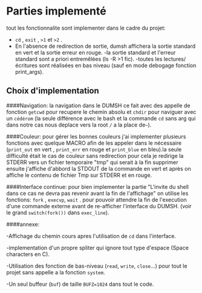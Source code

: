 # Parties implementé
tout les fonctionnalite sont implementer dans le cadre du projet:
- `cd` , `exit` , `>1` et `>2` .
- En l'absence de redirection de sortie, dumsh affichera la sortie standard en vert et la sortie erreur en rouge. 
-la sortie standard et l'erreur standard sont a priori entremêlées (ls -R >1 fic).
-toutes les lectures/écritures sont réalisées en bas niveau (sauf en mode debogage fonction print_args).

## Choix d'implementation

####Navigation:
la navigation dans le DUMSH ce fait avec des appelle de fonction `getcwd` pour recupere le chemin absolu et `chdir` pour naviguer avec un `cédérom` (la seule différence avec le bash et la commande `cd` sans arg qui dans notre cas nous deplace vers la root `/` a la place de`~`).

####Couleur:
pour gérer les bonnes couleurs j'ai implementer plusieurs fonctions avec quelque MACRO afin de les appeler dans le nécessaire (`print_out` en vert , `print_err` en rouge et `print_blue` en bleu).la seule difficulté était le cas de couleur sans redirection pour cela je redirige la STDERR vers un fichier temporaire "tmp" qui serait à la fin supprimer ensuite j'affiche d'abbord la STDOUT de la commande en vert et après on affiche le contenu de fichier Tmp sur STDERR et en rouge.

####Interface continue:
pour bien implementer la partie "L'invite du shell dans ce cas ne devra pas revenir avant la fin de l'affichage" on utilise les fonctions:
`fork` , `execvp`, `wait` .
pour pouvoir attendre la fin de l'execution d'une commande externe avant de re-afficher l'interface du DUMSH. (voir le grand `switch(fork())` dans `exec_line`).

####annexe:

-Affichage du chemin cours apres l'utilisation de `cd` dans l'interface.

-implementation d'un propre spliter qui ignore tout type d'espace (Space characters en C).

-Utilisation des fonction de bas-niveau (`read`, `write`, `close`...) pour tout le projet sans appelle a la fonction `system`.

-Un seul buffeur (`buf`) de taille `BUFZ=1024` dans tout le code.






